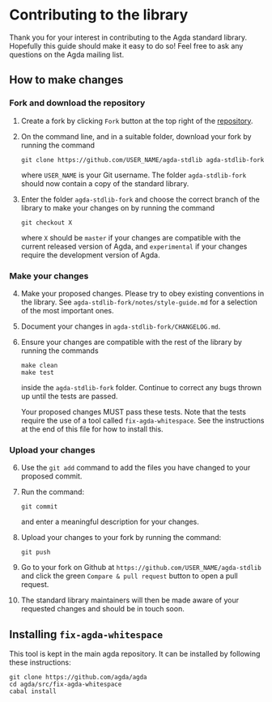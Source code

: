 Contributing to the library
===========================

Thank you for your interest in contributing to the Agda standard library. Hopefully this guide should make it easy to do so! Feel free to ask any questions on the Agda mailing list.

How to make changes
-------------------

### Fork and download the repository

1. Create a fork by clicking `Fork` button at the top right of the [repository](https://github.com/agda/agda-stdlib).

2. On the command line, and in a suitable folder, download your fork by running the command
   ```
   git clone https://github.com/USER_NAME/agda-stdlib agda-stdlib-fork
   ```

   where `USER_NAME` is your Git username. The folder `agda-stdlib-fork` should now contain a copy of the standard library.
   
3. Enter the folder `agda-stdlib-fork` and choose the correct branch of the library to make your changes on by running the
   command
   ```
   git checkout X
   ```
   where `X` should be `master` if your changes are compatible with the current released version of Agda, and `experimental`
   if your changes require the development version of Agda.

### Make your changes

4. Make your proposed changes. Please try to obey existing conventions in the library. 
   See `agda-stdlib-fork/notes/style-guide.md` for a selection of the most important ones.
   
5. Document your changes in `agda-stdlib-fork/CHANGELOG.md`.

6. Ensure your changes are compatible with the rest of the library by running the commands
   ```
   make clean
   make test
   ```
   inside the `agda-stdlib-fork` folder. Continue to correct any bugs thrown up until the tests are passed.

   Your proposed changes MUST pass these tests. Note that the tests require the use of a tool called 
   `fix-agda-whitespace`. See the instructions at the end of this file for how to install this.

### Upload your changes

6. Use the `git add` command to add the files you have changed to your proposed commit.

7. Run the command:
   ```
   git commit
   ```
   and enter a meaningful description for your changes.
   
8. Upload your changes to your fork by running the command:
   ```
   git push
   ```
   
9. Go to your fork on Github at `https://github.com/USER_NAME/agda-stdlib` and click the 
   green `Compare & pull request` button to open a pull request.
   
10. The standard library maintainers will then be made aware of your requested changes and should be in touch soon.


Installing `fix-agda-whitespace`
--------------------------------

This tool is kept in the main agda repository. It can be installed by following these instructions:
   ```
   git clone https://github.com/agda/agda
   cd agda/src/fix-agda-whitespace
   cabal install
   ```
    
